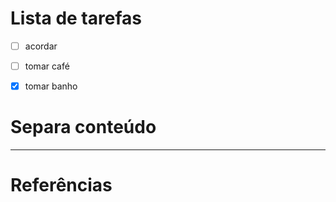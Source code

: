 # Lista de tarefas

- [ ] acordar
- [ ] tomar café 
- [x] tomar banho 


# Separa conteúdo 
----------



# Referências

[Geek]: imagem/gustavo.jpg


